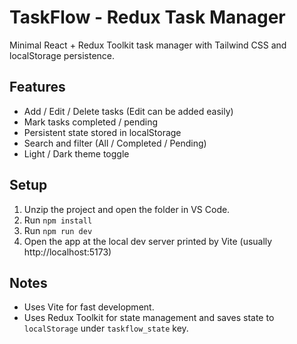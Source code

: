# TaskFlow - Redux Task Manager

Minimal React + Redux Toolkit task manager with Tailwind CSS and localStorage persistence.

## Features
- Add / Edit / Delete tasks (Edit can be added easily)
- Mark tasks completed / pending
- Persistent state stored in localStorage
- Search and filter (All / Completed / Pending)
- Light / Dark theme toggle

## Setup
1. Unzip the project and open the folder in VS Code.
2. Run `npm install`
3. Run `npm run dev`
4. Open the app at the local dev server printed by Vite (usually http://localhost:5173)

## Notes
- Uses Vite for fast development.
- Uses Redux Toolkit for state management and saves state to `localStorage` under `taskflow_state` key.
